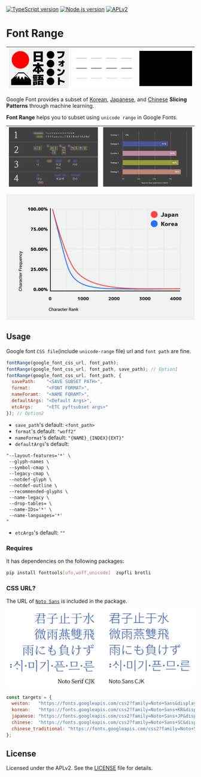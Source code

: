 [![TypeScript version][ts-badge]][typescript-4-0]
[![Node.js version][nodejs-badge]][nodejs]
[![APLv2][license-badge]][license]

# Font Range

| ![NJ](https://raw.githubusercontent.com/black7375/font-range/master/resource/News_Japanese.gif) | ![NK](https://raw.githubusercontent.com/black7375/font-range/master/resource/News_Korean.gif) | ![NC](https://raw.githubusercontent.com/black7375/font-range/master/resource/News_Chinese.gif) |
|-------------------------------------------------------------------------------------------------|-----------------------------------------------------------------------------------------------|------------------------------------------------------------------------------------------------|

Google Font provides a subset of [Korean](https://design.google/news/google-fonts-launches-korean-support-and-unveils-faster-delivery-system/), [Japanese](https://design.google/news/google-fonts-launches-japanese-supportand-makes-loading-large-fonts-even-faster/), and [Chinese](https://design.google/news/google-fonts-launches-chinese-support/) **Slicing Patterns** through machine learning.

**Font Range** helps you to subset using `unicode range` in Google Fonts.

| ![K0](https://raw.githubusercontent.com/black7375/font-range/master/resource/Korean_0.png) | ![K1](https://raw.githubusercontent.com/black7375/font-range/master/resource/Korean_1.png) |
|--------------------------------------------------------------------------------------------|--------------------------------------------------------------------------------------------|

![Result](https://raw.githubusercontent.com/black7375/font-range/master/resource/Korean_Japanese.png)

## Usage
Google font `CSS file`(include `unicode-range` file) url and `font path` are fine.

```js
fontRange(google_font_css_url, font_path);
fontRange(google_font_css_url, font_path, save_path); // Option1
fontRange(google_font_css_url, font_path, {
  savePath:    "<SAVE SUBSET PATH>",
  format:      "<FONT FORMAT>",
  nameForamt:  "<NAME FORAMT>",
  defaultArgs: "<Default Args>",
  etcArgs:     "<ETC pyftsubset args>"
}); // Option2
```
- `save_path`'s default: `<font_path>`
- `format`'s default: `"woff2"`
- `nameFormat`'s default: `"{NAME}_{INDEX}{EXT}"`
- `defaultArgs`'s default:
```
"--layout-features='*' \
 --glyph-names \
 --symbol-cmap \
 --legacy-cmap \
 --notdef-glyph \
 --notdef-outline \
 --recommended-glyphs \
 --name-legacy \
 --drop-tables= \
 --name-IDs='*' \
 --name-languages='*'
"
```
- `etcArgs`'s default: `""`

### Requires
It has dependencies on the following packages:

```sh
pip install fonttools[ufo,woff,unicode]  zopfli brotli
```

### CSS URL?
The URL of [`Noto Sans`](https://www.google.com/get/noto/) is included in the package.

![Noto](https://raw.githubusercontent.com/black7375/font-range/master/resource/Noto_0.png)

```js
const targets = {
  weston:   "https://fonts.googleapis.com/css2?family=Noto+Sans&display=swap",
  korean:   "https://fonts.googleapis.com/css2?family=Noto+Sans+KR&display=swap",
  japanese: "https://fonts.googleapis.com/css2?family=Noto+Sans+JP&display=swap",
  chinese:  "https://fonts.googleapis.com/css2?family=Noto+Sans+SC&display=swap",
  chinese_traditional: "https://fonts.googleapis.com/css2?family=Noto+Sans+TC&display=swap",
};
```

## License

Licensed under the APLv2. See the [LICENSE](https://github.com/jsynowiec/node-typescript-boilerplate/blob/master/LICENSE) file for details.

[ts-badge]: https://img.shields.io/badge/TypeScript-4.0-blue.svg
[nodejs-badge]: https://img.shields.io/badge/Node.js->=%2012.13-blue.svg
[nodejs]: https://nodejs.org/dist/latest-v12.x/docs/api/
[typescript-4-0]: https://www.typescriptlang.org/docs/handbook/release-notes/typescript-4-0.html
[license-badge]: https://img.shields.io/badge/license-MIT-blue
[license]: https://github.com/black7375/font-range/blob/master/LICENSE
